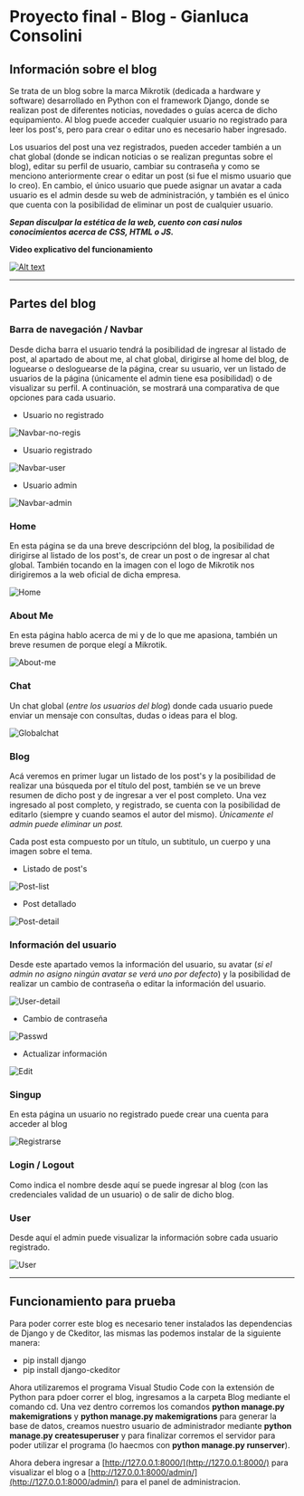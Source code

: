 # Proyecto final - Blog - Gianluca Consolini

## **Información sobre el blog**

Se trata de un blog sobre la marca Mikrotik (dedicada a hardware y software) desarrollado en Python con el framework Django, donde se realizan post de diferentes noticias, novedades o guías acerca de dicho equipamiento. Al blog puede acceder cualquier usuario no registrado para leer los post's, pero para crear o editar uno es necesario haber ingresado. 

Los usuarios del post una vez registrados, pueden acceder también a un chat global (donde se indican noticias o se realizan preguntas sobre el blog), editar su perfil de usuario, cambiar su contraseña y como se menciono anteriormente crear o editar un post (si fue el mismo usuario que lo creo). En cambio, el único usuario que puede asignar un avatar a cada usuario es el admin desde su web de administración, y también es el único que cuenta con la posibilidad de eliminar un post de cualquier usuario.

**_Sepan disculpar la estética de la web, cuento con casi nulos conocimientos acerca de CSS, HTML o JS._**

**Video explicativo del funcionamiento**

[![Alt text](https://img.youtube.com/vi/ENxuZR9uQJw/0.jpg)](https://www.youtube.com/watch?v=ENxuZR9uQJw)

***

## **Partes del blog**

### **Barra de navegación / Navbar**
Desde dicha barra el usuario tendrá la posibilidad de ingresar al listado de post, al apartado de about me, al chat global, dirigirse al home del blog, de loguearse o desloguearse de la página, crear su usuario, ver un listado de usuarios de la página (únicamente  el admin tiene esa posibilidad) o de visualizar su perfil. A continuación, se mostrará una comparativa de que opciones para cada usuario.

- Usuario no registrado

![Navbar-no-regis](https://user-images.githubusercontent.com/98831807/172289047-817077fe-0394-4727-be0e-44574538f4cd.PNG)

- Usuario registrado

![Navbar-user](https://user-images.githubusercontent.com/98831807/172289076-2c059f63-b843-47d3-bc59-3adfb302372e.PNG)

- Usuario admin

![Navbar-admin](https://user-images.githubusercontent.com/98831807/172289116-e01ff253-0f3c-4684-99ac-3490d4e56c9b.PNG)


### **Home**
En esta página se da una breve descripciónn del blog, la posibilidad de dirigirse al listado de los post's, de crear un post o de ingresar al chat global. También tocando en la imagen con el logo de Mikrotik nos dirigiremos a la web oficial de dicha empresa.

![Home](https://user-images.githubusercontent.com/98831807/172289491-ef2161f3-2bdf-4d4d-8da9-d4d7e4114d5f.PNG)

### **About Me**
En esta página hablo acerca de mi y de lo que me apasiona, también un breve resumen de porque elegí a Mikrotik.

![About-me](https://user-images.githubusercontent.com/98831807/172289521-cf43ba4c-d9d2-4cf1-b504-b029d6514a70.PNG)

### **Chat**
Un chat global (*entre los usuarios del blog*) donde cada usuario puede enviar un mensaje con consultas, dudas o ideas para el blog.

![Globalchat](https://user-images.githubusercontent.com/98831807/172290263-f22096f0-5d34-40fb-b2f7-1589b616abb9.PNG)

### **Blog**

Acá veremos en primer lugar un listado de los post's y la posibilidad de realizar una búsqueda por el título del post, también se ve un breve resumen de dicho post y de ingresar a ver el post completo. Una vez ingresado al post completo, y registrado, se cuenta con la posibilidad de editarlo (siempre y cuando seamos el autor del mismo). *Únicamente el admin puede eliminar un post.*

Cada post esta compuesto por un título, un subtitulo, un cuerpo y una imagen sobre el tema.

- Listado de post's

![Post-list](https://user-images.githubusercontent.com/98831807/172289556-d1fc68d8-9a1d-411b-b027-fe063e9252dd.PNG)

- Post detallado

![Post-detail](https://user-images.githubusercontent.com/98831807/172289567-c4594a8a-2151-4b35-bee1-30e6ae35504c.PNG)

### **Información del usuario**
Desde este apartado vemos la información del usuario, su avatar (*si el admin no asigno ningún avatar se verá uno por defecto*) y la posibilidad de realizar un cambio de contraseña o editar la información del usuario.

![User-detail](https://user-images.githubusercontent.com/98831807/172289786-be28d44d-f321-478e-adbf-f66c8818b5b8.PNG)

- Cambio de contraseña

![Passwd](https://user-images.githubusercontent.com/98831807/172289894-2a0f5222-f710-46cf-bd2f-a0a28d492fe0.PNG)

- Actualizar información

![Edit](https://user-images.githubusercontent.com/98831807/172289929-5dbea4b4-0fd2-448d-acd9-cda2ae4b43a9.PNG)

### **Singup**
En esta página un usuario no registrado puede crear una cuenta para acceder al blog

![Registrarse](https://user-images.githubusercontent.com/98831807/172289753-733df989-6f1e-47d6-bb9e-5574797ba5d1.PNG)

### **Login / Logout**
Como indica el nombre desde aquí se puede ingresar al blog (con las credenciales validad de un usuario) o de salir de dicho blog.

### **User**
Desde aquí el admin puede visualizar la información sobre cada usuario registrado.

![User](https://user-images.githubusercontent.com/98831807/172289726-eca84b8d-cc02-4843-925b-aae6e435cdb4.PNG)

***

## **Funcionamiento para prueba**
Para poder correr este blog es necesario tener instalados las dependencias de Django y de Ckeditor, las mismas las podemos instalar de la siguiente manera:

- pip install django
- pip install django-ckeditor

Ahora utilizaremos el programa Visual Studio Code con la extensión de Python para pdoer correr el blog, ingresamos a la carpeta Blog mediante el comando cd. Una vez dentro corremos los comandos **python manage.py makemigrations** y **python manage.py makemigrations** para generar la base de datos, creamos nuestro usuario de administrador mediante **python manage.py createsuperuser** y para finalizar corremos el servidor para poder utilizar el programa (lo haecmos con **python manage.py runserver**).

Ahora debera ingresar a [http://127.0.0.1:8000/](http://127.0.0.1:8000/) para visualizar el blog o a [http://127.0.0.1:8000/admin/](http://127.0.0.1:8000/admin/) para el panel de administracion.
